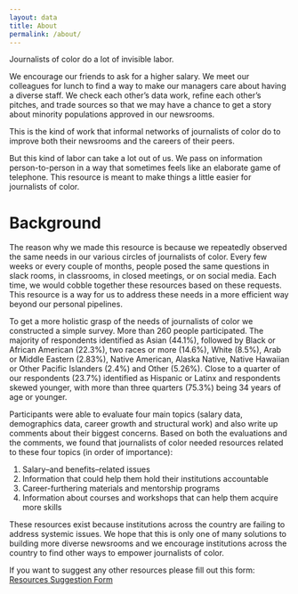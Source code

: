 ```yaml
---
layout: data
title: About
permalink: /about/
---
```


Journalists of color do a lot of invisible labor.

We encourage our friends to ask for a higher salary.  We meet our colleagues for lunch to find a way to make our managers care about having a diverse staff. We check each other’s data work, refine each other’s pitches, and trade sources so that we may have a chance to get a story about minority populations approved in our newsrooms.

This is the kind of work that informal networks of journalists of color do to improve both their newsrooms and the careers of their peers. 

But this kind of labor can take a lot out of us. We pass on information person-to-person in a way that sometimes feels like an elaborate game of telephone. This resource is meant to make things a little easier for journalists of color. 


# Background
The reason why we made this resource is because we repeatedly observed the same needs in our various circles of journalists of color. Every few weeks or every couple of months, people posed the same questions in slack rooms, in classrooms,  in closed meetings, or on social media. Each time, we would cobble together these resources based on these requests. This resource is a way for us to address these needs in a more efficient way beyond our personal pipelines. 
 
To get a more holistic grasp of the needs of journalists of color we constructed a simple survey. More than 260 people participated. The majority of respondents identified as Asian (44.1%), followed by Black or African American (22.3%), two races or more (14.6%), White (8.5%), Arab or Middle Eastern (2.83%), Native American, Alaska Native, Native Hawaiian or Other Pacific Islanders (2.4%) and Other (5.26%). Close to a quarter of our respondents (23.7%) identified as Hispanic or Latinx and respondents skewed younger, with more than three quarters (75.3%) being 34 years of age or younger. 
 
Participants were able to evaluate four main topics (salary data, demographics data, career growth and structural work) and also write up comments about their biggest concerns. Based on both the evaluations and the comments, we found that journalists of color needed resources related to these four topics (in order of importance): 
 
1. Salary–and benefits–related issues
2. Information that could help them hold their institutions accountable 
3. Career-furthering materials and mentorship programs
4. Information about courses and workshops that can help them acquire more skills
 
These resources exist because institutions across the country are failing to address systemic issues. We hope that this is only one of many solutions to building more diverse newsrooms and we encourage institutions across the country to find other ways to empower journalists of color.
 
If you want to suggest any other resources please fill out this form: <br />
<a class="dib mt3 f4-ns f5 mr3 mb3 ph3-ns ph2 pv2 br-pill bg-accent-color bg-big-btn fw7 b--accent-color bw2 ba" href="https://docs.google.com/forms/d/e/1FAIpQLScO7OPld9cZju2Mw90rTMVPrg-IYeqtR7yJwdObeekAJd-UDQ/viewform?usp=sf_link">Resources Suggestion Form</a>
